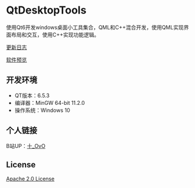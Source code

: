 # QtDesktopTools

使用Qt6开发windows桌面小工具集合，QML和C++混合开发，使用QML实现界面布局和交互，使用C++实现功能逻辑。

[更新日志](update.md)

[软件预览](preview.md)

## 开发环境

+ QT版本：6.5.3
+ 编译器：MinGW 64-bit 11.2.0
+ 操作系统：Windows 10

## 个人链接

B站UP：[十_OvO](https://space.bilibili.com/387426555)

## License

[Apache 2.0 License](LICENSE)
